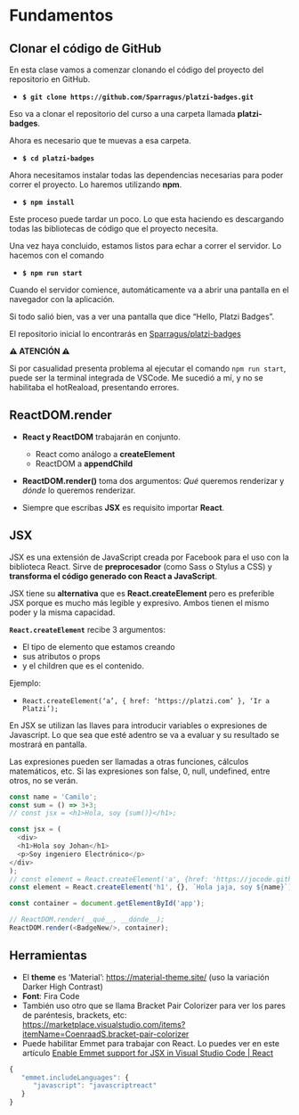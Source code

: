 # Fundamentos

## Clonar el código de GitHub

En esta clase vamos a comenzar clonando el código del proyecto del repositorio en GitHub.

- **`$ git clone https://github.com/Sparragus/platzi-badges.git`**

Eso va a clonar el repositorio del curso a una carpeta llamada **platzi-badges**.

Ahora es necesario que te muevas a esa carpeta.

- **`$ cd platzi-badges`**


Ahora necesitamos instalar todas las dependencias necesarias para poder correr el proyecto. Lo haremos utilizando **npm**.

- **`$ npm install`**

Este proceso puede tardar un poco. Lo que esta haciendo es descargando todas las bibliotecas de código que el proyecto necesita.

Una vez haya concluido, estamos listos para echar a correr el servidor. Lo hacemos con el comando

- **`$ npm run start`**

Cuando el servidor comience, automáticamente va a abrir una pantalla en el navegador con la aplicación.

Si todo salió bien, vas a ver una pantalla que dice “Hello, Platzi Badges”.

El repositorio inicial lo encontrarás en [Sparragus/platzi-badges](https://github.com/Sparragus/platzi-badges)


**:warning: ATENCIÓN :warning:**

Si por casualidad presenta problema al ejecutar el comando `npm run start`, puede ser la terminal integrada de VSCode. Me sucedió a mí, y no se habilitaba el hotReaload, presentando errores.

## ReactDOM.render

- **React y ReactDOM** trabajarán en conjunto.
  - React como análogo a **createElement**
  - ReactDOM a **appendChild**

- **ReactDOM.render()** toma dos argumentos: *Qué* queremos renderizar y *dónde* lo queremos renderizar.

- Siempre que escribas **JSX** es requisito importar **React**.


## JSX

JSX es una extensión de JavaScript creada por Facebook para el uso con la biblioteca React. Sirve de **preprocesador** (como Sass o Stylus a CSS) y **transforma el código generado con React a JavaScript**.

JSX tiene su **alternativa** que es **React.createElement** pero es preferible JSX porque es mucho más legible y expresivo. Ambos tienen el mismo poder y la misma capacidad.

**`React.createElement`** recibe 3 argumentos:
- El tipo de elemento que estamos creando
- sus atributos o props
- y el children que es el contenido.

Ejemplo:

- `React.createElement(‘a’, { href: ‘https://platzi.com’ }, ‘Ir a Platzi’);`

En JSX se utilizan las llaves para introducir variables o expresiones de Javascript. Lo que sea que esté adentro se va a evaluar y su resultado se mostrará en pantalla.

Las expresiones pueden ser llamadas a otras funciones, cálculos matemáticos, etc. Si las expresiones son false, 0, null, undefined, entre otros, no se verán.


```js
const name = 'Camilo';
const sum = () => 3+3;
// const jsx = <h1>Hola, soy {sum()}</h1>;

const jsx = (
  <div>
  <h1>Hola soy Johan</h1>
  <p>Soy ingeniero Electrónico</p>
</div>
);
// const element = React.createElement('a', {href: 'https://jocode.github.io'}, 'Hola!, Soy el children');
const element = React.createElement('h1', {}, `Hola jaja, soy ${name}`);

const container = document.getElementById('app');

// ReactDOM.render(__qué__, __dónde__);
ReactDOM.render(<BadgeNew/>, container);
```


## Herramientas

- El **theme** es ‘Material’: https://material-theme.site/ (uso la variación Darker High Contrast)
- **Font**: Fira Code
- También uso otro que se llama Bracket Pair Colorizer para ver los pares de paréntesis, brackets, etc: https://marketplace.visualstudio.com/items?itemName=CoenraadS.bracket-pair-colorizer
- Puede habilitar Emmet para trabajar con React. Lo puedes ver en este artículo [Enable Emmet support for JSX in Visual Studio Code | React](https://medium.com/@eshwaren/enable-emmet-support-for-jsx-in-visual-studio-code-react-f1f5dfe8809c)

```js
{
   "emmet.includeLanguages": {
      "javascript": "javascriptreact"
   }
}
```